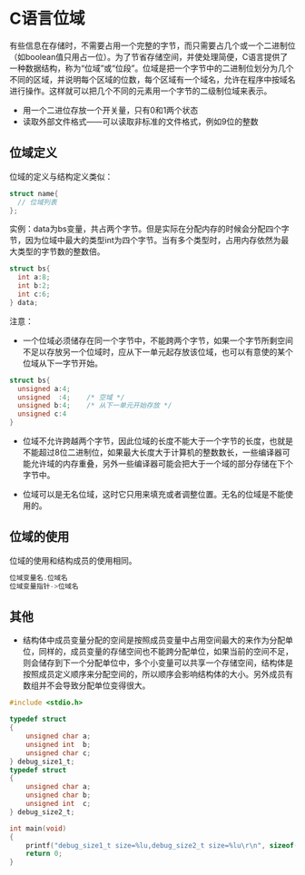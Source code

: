 # C语言位域

有些信息在存储时，不需要占用一个完整的字节，而只需要占几个或一个二进制位（如boolean值只用占一位）。为了节省存储空间，并使处理简便，C语言提供了一种数据结构，称为“位域”或“位段”。位域是把一个字节中的二进制位划分为几个不同的区域，并说明每个区域的位数，每个区域有一个域名，允许在程序中按域名进行操作。这样就可以把几个不同的元素用一个字节的二级制位域来表示。

* 用一个二进位存放一个开关量，只有0和1两个状态
* 读取外部文件格式——可以读取非标准的文件格式，例如9位的整数

## 位域定义

位域的定义与结构定义类似：

```c
struct name{
  // 位域列表
};
```

实例：data为bs变量，共占两个字节。但是实际在分配内存的时候会分配四个字节，因为位域中最大的类型int为四个字节。当有多个类型时，占用内存依然为最大类型的字节数的整数倍。

```c
struct bs{
  int a:8;
  int b:2;
  int c:6;
} data;
```

注意：
* 一个位域必须储存在同一个字节中，不能跨两个字节，如果一个字节所剩空间不足以存放另一个位域时，应从下一单元起存放该位域，也可以有意使的某个位域从下一字节开始。

```c
struct bs{
  unsigned a:4;
  unsigned  :4;    /* 空域 */
  unsigned b:4;    /* 从下一单元开始存放 */
  unsigned c:4
}
```

* 位域不允许跨越两个字节，因此位域的长度不能大于一个字节的长度，也就是不能超过8位二进制位，如果最大长度大于计算机的整数数长，一些编译器可能允许域的内存重叠，另外一些编译器可能会把大于一个域的部分存储在下个字节中。

* 位域可以是无名位域，这时它只用来填充或者调整位置。无名的位域是不能使用的。

## 位域的使用

位域的使用和结构成员的使用相同。

```c
位域变量名.位域名
位域变量指针->位域名
```

## 其他

* 结构体中成员变量分配的空间是按照成员变量中占用空间最大的来作为分配单位，同样的，成员变量的存储空间也不能跨分配单位，如果当前的空间不足，则会储存到下一个分配单位中，多个小变量可以共享一个存储空间，结构体是按照成员定义顺序来分配空间的，所以顺序会影响结构体的大小。另外成员有数组并不会导致分配单位变得很大。
```c
#include <stdio.h>

typedef struct
{
    unsigned char a;
    unsigned int  b;
    unsigned char c;
} debug_size1_t;
typedef struct
{
    unsigned char a;
    unsigned char b;
    unsigned int  c;
} debug_size2_t;

int main(void)
{
    printf("debug_size1_t size=%lu,debug_size2_t size=%lu\r\n", sizeof(debug_size1_t), sizeof(debug_size2_t));
    return 0;
}
```
